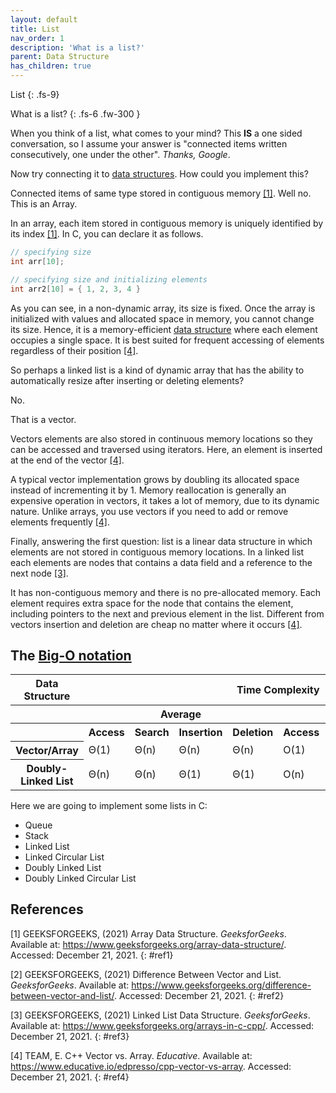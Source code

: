 ```yaml
---
layout: default
title: List
nav_order: 1
description: 'What is a list?'
parent: Data Structure
has_children: true
---
```


List
{: .fs-9}

What is a list?
{: .fs-6 .fw-300  }

When you think of a list, what comes to your mind? This **IS** a one sided conversation, so I assume your answer is "connected items written consecutively, one under the other". *Thanks, Google*.

Now try connecting it to [data structures]({{site.baseurl}}/data_structure). How could you implement this?

Connected items of same type stored in contiguous memory [[1]](#ref1). Well no. This is an Array.

In an array, each item stored in contiguous memory is uniquely identified by its index [[1]](#ref1). In C, you can declare it as follows.

```c
// specifying size
int arr[10];

// specifying size and initializing elements
int arr2[10] = { 1, 2, 3, 4 }
```

As you can see, in a non-dynamic array, its size is fixed. Once the array is initialized with values and allocated space in memory, you cannot change its size. Hence, it is a memory-efficient [data structure]({{site.baseurl}}/data_structure) where each element occupies a single space. It is best suited for frequent accessing of elements regardless of their position [[4]](#ref4).

So perhaps a linked list is a kind of dynamic array that has the ability to automatically resize after inserting or deleting elements?

No.

That is a vector.

Vectors elements are also stored in continuous memory locations so they can be accessed and traversed using iterators. Here, an element is inserted at the end of the vector [[4]](#ref4).

A typical vector implementation grows by doubling its allocated space instead of incrementing it by 1. Memory reallocation is generally an expensive operation in vectors, it takes a lot of memory, due to its dynamic nature. Unlike arrays, you use vectors if you need to add or remove elements frequently [[4]](#ref4).

Finally, answering the first question: list is a linear data structure in which elements are not stored in contiguous memory locations. In a linked list each elements are nodes that contains a data field and a reference to the next node [[3]](#ref3).

It has non-contiguous memory and there is no pre-allocated memory. Each element requires extra space for the node that contains the element, including pointers to the next and previous element in the list. Different from vectors insertion and deletion are cheap no matter where it occurs [[4]](#ref4). 

## The [Big-O notation]({{site.baseurl}}/algorithm/computational_complexity#bigO)

<table>
<thead>
    <tr>
        <th id="str" scope="col">
            Data Structure
        </th>
        <th id="time" scope="col" class="span" colspan="8">
            Time Complexity
        </th>
        <th id="space" scope="col">
            Space Complexity
        </th>
    </tr>
</thead>
<tbody>
    <tr>
        <th></th>
        <th id="av" class="span" colspan="4" scope="colgroup">
            Average
        </th>
        <th id="wr" class="span" colspan="4" scope="colgroup">
            Worst
        </th>
        <th>
            Worst
        </th>
    </tr>
    <tr>
        <th></th>
        <th>Access</th>
        <th>Search</th>
        <th>Insertion</th>
        <th>Deletion</th>
        <th>Access</th>
        <th>Search</th>
        <th>Insertion</th>
        <th>Deletion</th>
        <th></th>
    </tr>
    <tr>
        <th>Vector/Array</th>
        <td >Θ(1)</td >	<td >Θ(n)</td >	<td >Θ(n)</td >	<td >Θ(n)</td >	<td >O(1)</td >	<td >O(n)</td >	<td >O(n)</td >	<td >O(n)</td >	<td >O(n)</td >
    </tr>
    <tr>
<th>Doubly-Linked List</th>	<td >Θ(n)</td >	<td >Θ(n)</td >	<td >Θ(1)</td >	<td >Θ(1)</td >	<td >O(n)</td >	<td >O(n)</td >	<td >O(1)</td >	<td >O(1)</td >	<td >O(n)</td >
</tr>
</tbody>
</table>

Here we are going to implement some lists in C: 
- Queue
- Stack
- Linked List
- Linked Circular List
- Doubly Linked List
- Doubly Linked Circular List

## References

[1] GEEKSFORGEEKS, (2021) Array Data Structure. *GeeksforGeeks*. Available at: <https://www.geeksforgeeks.org/array-data-structure/>. Accessed: December 21, 2021.
{: #ref1}

[2] GEEKSFORGEEKS, (2021) Difference Between Vector and List. *GeeksforGeeks*. Available at: <https://www.geeksforgeeks.org/difference-between-vector-and-list/>. Accessed: December 21, 2021.
{: #ref2}

[3] GEEKSFORGEEKS, (2021) Linked List Data Structure. *GeeksforGeeks*. Available at: <https://www.geeksforgeeks.org/arrays-in-c-cpp/>. Accessed: December 21, 2021.
{: #ref3}

[4] TEAM, E. C++ Vector vs. Array. *Educative*. Available at: <https://www.educative.io/edpresso/cpp-vector-vs-array>. Accessed: December 21, 2021.
{: #ref4}